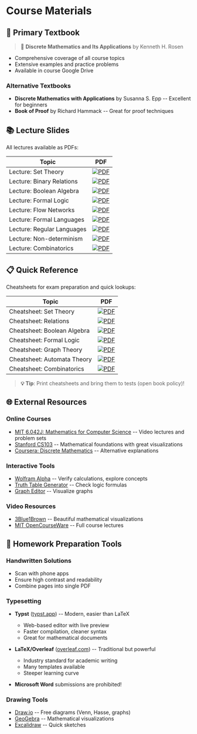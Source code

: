 # Course Materials

## 📘 Primary Textbook

> 📖 **Discrete Mathematics and Its Applications** by Kenneth H. Rosen

- Comprehensive coverage of all course topics
- Extensive examples and practice problems
- Available in course Google Drive

### Alternative Textbooks

- **Discrete Mathematics with Applications** by Susanna S. Epp -- Excellent for beginners
- **Book of Proof** by Richard Hammack -- Great for proof techniques

## 📚 Lecture Slides

All lectures available as PDFs:

| Topic | PDF |
|--------|-----|
| Lecture: Set Theory | [![PDF](https://img.shields.io/badge/Lecture-Set_Theory-blue?style=for-the-badge)](lec-sets.pdf) |
| Lecture: Binary Relations | [![PDF](https://img.shields.io/badge/Lecture-Binary_Relations-blue?style=for-the-badge)](lec-relations.pdf) |
| Lecture: Boolean Algebra | [![PDF](https://img.shields.io/badge/Lecture-Boolean_Algebra-blue?style=for-the-badge)](lec-boolean-algebra.pdf) |
| Lecture: Formal Logic | [![PDF](https://img.shields.io/badge/Lecture-Formal_Logic-blue?style=for-the-badge)](lec-logic.pdf) |
| Lecture: Flow Networks | [![PDF](https://img.shields.io/badge/Lecture-Flow_Networks-blue?style=for-the-badge)](lec-flow.pdf) |
| Lecture: Formal Languages | [![PDF](https://img.shields.io/badge/Lecture-Formal_Languages-blue?style=for-the-badge)](lec-formal.pdf) |
| Lecture: Regular Languages | [![PDF](https://img.shields.io/badge/Lecture-Regular_Languages-blue?style=for-the-badge)](lec-regular.pdf) |
| Lecture: Non-determinism | [![PDF](https://img.shields.io/badge/Lecture-Non--determinism-blue?style=for-the-badge)](lec-nfa.pdf) |
| Lecture: Combinatorics | [![PDF](https://img.shields.io/badge/Lecture-Combinatorics-blue?style=for-the-badge)](lec-combinatorics.pdf) |

## 📋 Quick Reference

Cheatsheets for exam preparation and quick lookups:

| Topic | PDF |
|--------|-----|
| Cheatsheet: Set Theory | [![PDF](https://img.shields.io/badge/Cheatsheet-Set_Theory-green?style=for-the-badge)](tex/cheat1.pdf) |
| Cheatsheet: Relations | [![PDF](https://img.shields.io/badge/Cheatsheet-Relations-green?style=for-the-badge)](tex/cheat2.pdf) |
| Cheatsheet: Boolean Algebra | [![PDF](https://img.shields.io/badge/Cheatsheet-Boolean_Algebra-green?style=for-the-badge)](tex/cheat3.pdf) |
| Cheatsheet: Formal Logic | [![PDF](https://img.shields.io/badge/Cheatsheet-Formal_Logic-green?style=for-the-badge)](tex/cheat4.pdf) |
| Cheatsheet: Graph Theory | [![PDF](https://img.shields.io/badge/Cheatsheet-Graph_Theory-green?style=for-the-badge)](tex/cheat5.pdf) |
| Cheatsheet: Automata Theory | [![PDF](https://img.shields.io/badge/Cheatsheet-Automata_Theory-green?style=for-the-badge)](tex/cheat6.pdf) |
| Cheatsheet: Combinatorics | [![PDF](https://img.shields.io/badge/Cheatsheet-Combinatorics-green?style=for-the-badge)](tex/cheat7.pdf) |

> **💡 Tip**: Print cheatsheets and bring them to tests (open book policy)!

## 🌐 External Resources

### Online Courses

- [MIT 6.042J: Mathematics for Computer Science](https://ocw.mit.edu/courses/electrical-engineering-and-computer-science/6-042j-mathematics-for-computer-science-fall-2010/) -- Video lectures and problem sets
- [Stanford CS103](https://web.stanford.edu/class/cs103/) -- Mathematical foundations with great visualizations
- [Coursera: Discrete Mathematics](https://www.coursera.org/specializations/discrete-mathematics) -- Alternative explanations

### Interactive Tools

- [Wolfram Alpha](https://www.wolframalpha.com/) -- Verify calculations, explore concepts
- [Truth Table Generator](https://web.stanford.edu/class/cs103/tools/truth-table-tool/) -- Check logic formulas
- [Graph Editor](https://csacademy.com/app/graph_editor/) -- Visualize graphs

### Video Resources

- [3Blue1Brown](https://www.youtube.com/c/3blue1brown) -- Beautiful mathematical visualizations
- [MIT OpenCourseWare](https://www.youtube.com/user/MIT) -- Full course lectures

## 📝 Homework Preparation Tools

### Handwritten Solutions

- Scan with phone apps
- Ensure high contrast and readability
- Combine pages into single PDF

### Typesetting

- **Typst** ([typst.app](https://typst.app/)) -- Modern, easier than LaTeX
  - Web-based editor with live preview
  - Faster compilation, cleaner syntax
  - Great for mathematical documents

- **LaTeX/Overleaf** ([overleaf.com](https://www.overleaf.com/)) -- Traditional but powerful
  - Industry standard for academic writing
  - Many templates available
  - Steeper learning curve

- **Microsoft Word** submissions are prohibited!

### Drawing Tools

- [Draw.io](https://draw.io/) -- Free diagrams (Venn, Hasse, graphs)
- [GeoGebra](https://www.geogebra.org/) -- Mathematical visualizations
- [Excalidraw](https://excalidraw.com/) -- Quick sketches
